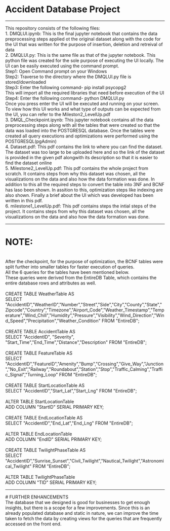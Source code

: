 # Accident Database Project
<hr>
This repository consists of the following files:<br>
1. DMQLUI.ipynb: This is the final jupyter notebook that contains the data preprocessing steps applied ot the original dataset along with the code for the UI that was written for the purpose of insertion, deletion and retreival of data
<br>2. DMQLUI.py: This is the same file as that of the jupyter notebook. This python file was created for the sole purpose of executing the UI locally. The UI can be easily executed using the command prompt. 
<br>Step1: Open Command prompt on your Windows 
<br>Step2: Traverse to the directory where the DMQLUI.py file is stored/downloaded
<br>Step3: Enter the following command- pip install psycopg2
<br>This will import all the required libraries that need before execution of the UI
<br>Step4: Enter the following command- python DMQLUI.py
<br>Once you press enter the UI will be executed and running on your screen. To view how this UI works and what type of outputs can be expected from the UI, you can refer to the Mileston2_LevelUp.pdf
<br>3. DMQL_Checkpoint.ipynb: This jupyter notebook contains all the data preprocessing steps along with all the tables that were created so that the data was loaded into the POSTGRESQL database. Once the tables were created all query executions and optimizations were performed using the POSTGRESQL(pgAdmin)
<br>4. Dataset.pdf: This pdf contains the link to where you can find the dataset. The dataset was too large to be uploaded here and so the link of the dataset is provided in the given pdf alongwith its description so that it is easier to find the dataset online
<br>5. Milestone2_LevelUp.pdf: This pdf contains the whole project from scratch. It contains steps from why this dataset was chosen, all the visualizations on the data and also how the data formation was done. In addition to this all the required steps to convert the table into 3NF and BCNF has laso been shown. In assition to this, optimization steps like indexing are also shown. Finally a brief about the UI which was developed has been written in this pdf.
<br>6. milestone1_LevelUp.pdf: This pdf contains steps the intial steps of the project. It contains steps from why this dataset was chosen, all the visualizations on the data and also how the data formation was done.
<hr>
 
# NOTE: 
<br>After the checkpoint, for the purpose of optimization, the BCNF tables were split further into smaller tables for faster execution of queries.
<br>All the 6 queries for the tables have been mentioned below.
<br>These queries were derived from the EntireDB Table, which contains the entire database rows and attributes as well. 
<br>
<br>CREATE TABLE WeatherTable AS
<br>SELECT "AccidentID","WeatherID","Number","Street","Side","City","County","State","Zipcode","Country","Timezone","Airport_Code","Weather_Timestamp","Temperature","Wind_Chill","Humidity","Pressure","Visibility","Wind_Direction","Wind_Speed","Precipitation","Weather_Condition" FROM "EntireDB";
<br>
<br>CREATE TABLE AccidentTable AS
<br>SELECT "AccidentID", "Severity", "Start_Time","End_Time","Distance","Description" FROM "EntireDB";
<br>
<br>CREATE TABLE FeatureTable AS
<br>SELECT "AccidentID","FeatureID","Amenity","Bump","Crossing","Give_Way","Junction","No_Exit","Railway","Roundabout","Station","Stop","Traffic_Calming","Traffic_Signal","Turning_Loop" FROM "EntireDB";
<br>
<br>CREATE TABLE StartLocationTable AS
<br>SELECT "AccidentID","Start_Lat","Start_Lng" FROM "EntireDB";
<br>
<br>ALTER TABLE  StartLocationTable
<br>ADD COLUMN "StartID" SERIAL PRIMARY KEY;
<br>
<br>CREATE TABLE EndLocationTable AS
<br>SELECT "AccidentID","End_Lat","End_Lng" FROM "EntireDB";
<br>
<br>ALTER TABLE EndLocationTable
<br>ADD COLUMN "EndID" SERIAL PRIMARY KEY;
<br>
<br>CREATE TABLE TwilightPhaseTable AS
<br>SELECT "AccidentID","Sunrise_Sunset","Civil_Twilight","Nautical_Twilight","Astronomical_Twilight" FROM "EntireDB";
<br>
<br>ALTER TABLE  TwilightPhaseTable
<br>ADD COLUMN "TID" SERIAL PRIMARY KEY;
<hr>
# FURTHER ENHANCEMENTS
<br>The database that we designed is good for businesses to get enough insights, but there is a scope for a few improvements. Since this is an already populated database and static in nature, we can improve the time taken to fetch the data by creating views for the queries that are frequently accessed on the front end.
